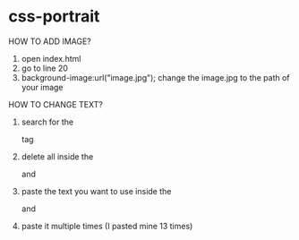 # css-portrait

HOW TO ADD IMAGE?

1. open index.html
2. go to line 20
3. background-image:url("image.jpg"); change the image.jpg to the path of your image

HOW TO CHANGE TEXT?

1. search for the <p> tag
2. delete all inside the <p> and </p> 
3. paste the text you want to use inside the <p> and </p>
4. paste it multiple times (I pasted mine 13 times)
